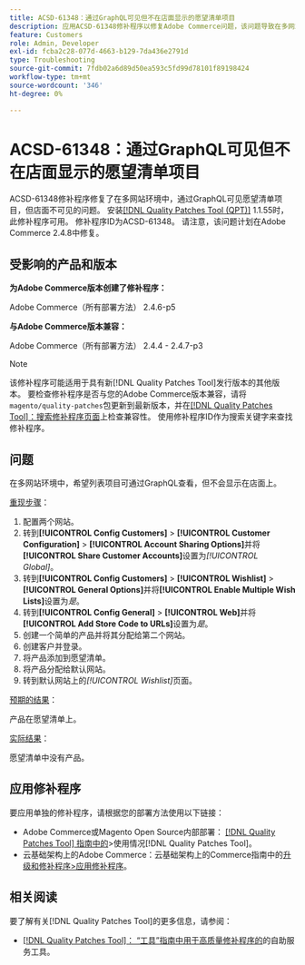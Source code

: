 ```yaml
---
title: ACSD-61348：通过GraphQL可见但不在店面显示的愿望清单项目
description: 应用ACSD-61348修补程序以修复Adobe Commerce问题，该问题导致在多网站环境中，希望列表项目通过GraphQL可见，但在店面中不可见。
feature: Customers
role: Admin, Developer
exl-id: fcba2c28-077d-4663-b129-7da436e2791d
type: Troubleshooting
source-git-commit: 7fdb02a6d89d50ea593c5fd99d78101f89198424
workflow-type: tm+mt
source-wordcount: '346'
ht-degree: 0%

---
```


# ACSD-61348：通过GraphQL可见但不在店面显示的愿望清单项目

ACSD-61348修补程序修复了在多网站环境中，通过GraphQL可见愿望清单项目，但店面不可见的问题。 安装[[!DNL Quality Patches Tool (QPT)]](/help/tools/quality-patches-tool/quality-patches-tool-to-self-serve-quality-patches.md) 1.1.55时，此修补程序可用。 修补程序ID为ACSD-61348。 请注意，该问题计划在Adobe Commerce 2.4.8中修复。

## 受影响的产品和版本

**为Adobe Commerce版本创建了修补程序：**

Adobe Commerce（所有部署方法） 2.4.6-p5

**与Adobe Commerce版本兼容：**

Adobe Commerce（所有部署方法） 2.4.4 - 2.4.7-p3

>[!NOTE]
>
>该修补程序可能适用于具有新[!DNL Quality Patches Tool]发行版本的其他版本。 要检查修补程序是否与您的Adobe Commerce版本兼容，请将`magento/quality-patches`包更新到最新版本，并在[[!DNL Quality Patches Tool]：搜索修补程序页面](https://experienceleague.adobe.com/tools/commerce-quality-patches/index.html)上检查兼容性。 使用修补程序ID作为搜索关键字来查找修补程序。

## 问题

在多网站环境中，希望列表项目可通过GraphQL查看，但不会显示在店面上。

<u>重现步骤</u>：

1. 配置两个网站。
1. 转到&#x200B;**[!UICONTROL Config Customers]** > **[!UICONTROL Customer Configuration]** > **[!UICONTROL Account Sharing Options]**&#x200B;并将&#x200B;**[!UICONTROL Share Customer Accounts]**&#x200B;设置为&#x200B;*[!UICONTROL Global]*。
1. 转到&#x200B;**[!UICONTROL Config Customers]** > **[!UICONTROL Wishlist]** > **[!UICONTROL General Options]**&#x200B;并将&#x200B;**[!UICONTROL Enable Multiple Wish Lists]**&#x200B;设置为&#x200B;*是*。
1. 转到&#x200B;**[!UICONTROL Config General]** > **[!UICONTROL Web]**&#x200B;并将&#x200B;**[!UICONTROL Add Store Code to URLs]**&#x200B;设置为&#x200B;*是*。
1. 创建一个简单的产品并将其分配给第二个网站。
1. 创建客户并登录。
1. 将产品添加到愿望清单。
1. 将产品分配给默认网站。
1. 转到默认网站上的&#x200B;*[!UICONTROL Wishlist]*&#x200B;页面。

<u>预期的结果</u>：

产品在愿望清单上。

<u>实际结果</u>：

愿望清单中没有产品。

## 应用修补程序

要应用单独的修补程序，请根据您的部署方法使用以下链接：

* Adobe Commerce或Magento Open Source内部部署： [[!DNL Quality Patches Tool] 指南中的](/help/tools/quality-patches-tool/usage.md)>使用情况[!DNL Quality Patches Tool]。
* 云基础架构上的Adobe Commerce：云基础架构上的Commerce指南中的[升级和修补程序>应用修补程序](https://experienceleague.adobe.com/docs/commerce-cloud-service/user-guide/develop/upgrade/apply-patches.html)。

## 相关阅读

要了解有关[!DNL Quality Patches Tool]的更多信息，请参阅：

* [[!DNL Quality Patches Tool]： “工具”指南中用于高质量修补程序的](/help/tools/quality-patches-tool/quality-patches-tool-to-self-serve-quality-patches.md)的自助服务工具。
